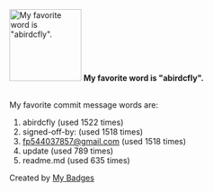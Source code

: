 <img src="https://github.com/my-badges/my-badges/blob/master/src/all-badges/favorite-word/favorite-word.png?raw=true" alt="My favorite word is &quot;abirdcfly&quot;." title="My favorite word is &quot;abirdcfly&quot;." width="128">
<strong>My favorite word is &quot;abirdcfly&quot;.</strong>
<br><br>

My favorite commit message words are:

1. abirdcfly (used 1522 times)
2. signed-off-by: (used 1518 times)
3. <fp544037857@gmail.com> (used 1518 times)
4. update (used 789 times)
5. readme.md (used 635 times)


Created by <a href="https://github.com/my-badges/my-badges">My Badges</a>